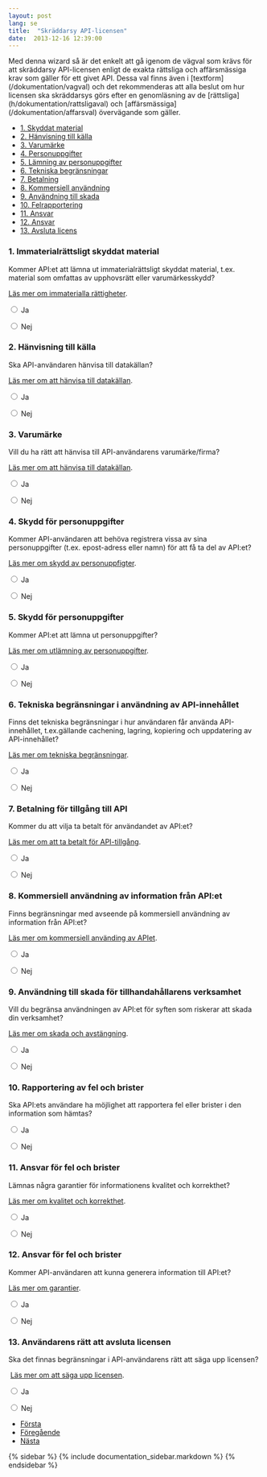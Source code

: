 ```yaml
---
layout: post
lang: se
title:  "Skräddarsy API-licensen"
date:  2013-12-16 12:39:00
---
```


<section id="wizard">
<p>Med denna wizard så är det enkelt att gå igenom de vägval som krävs för att skräddarsy API-licensen enligt de exakta rättsliga och affärsmässiga krav som gäller för ett givet API. Dessa val finns även i [textform](/dokumentation/vagval) och det rekommenderas att alla beslut om hur licensen ska skräddarsys görs efter en genomläsning av de [rättsliga](h/dokumentation/rattsligaval) och [affärsmässiga](/dokumentation/affarsval) övervägande som gäller.</p>
<form action="/dokumentation/resultat" method="GET">
  <div id="rootwizard" class="tabbable tabs-left">
    <ul>
      <li> <a href="#tab1" data-toggle="tab"><span class="glyphicon glyphicon-ok-sign"></span>1. Skyddat material</a></li>
      <li><a href="#tab2" data-toggle="tab"><span class="glyphicon glyphicon-ok-sign"></span>2. Hänvisning till källa</a></li>
      <li><a href="#tab2b" data-toggle="tab"><span class="glyphicon glyphicon-ok-sign"></span>3. Varumärke</a></li>
      <li><a href="#tab3" data-toggle="tab"><span class="glyphicon glyphicon-ok-sign"></span>4. Personuppgifter</a></li>
      <li><a href="#tab3b" data-toggle="tab"><span class="glyphicon glyphicon-ok-sign"></span>5. Lämning av personuppgifter</a></li>
      <li><a href="#tab4" data-toggle="tab"><span class="glyphicon glyphicon-ok-sign"></span>6. Tekniska begränsningar</a></li>
      <li><a href="#tab5" data-toggle="tab"><span class="glyphicon glyphicon-ok-sign"></span>7. Betalning</a></li>
      <li><a href="#tab6" data-toggle="tab"><span class="glyphicon glyphicon-ok-sign"></span>8. Kommersiell användning</a></li>
      <li><a href="#tab7" data-toggle="tab"><span class="glyphicon glyphicon-ok-sign"></span>9. Användning till skada</a></li>
      <li><a href="#tab8" data-toggle="tab"><span class="glyphicon glyphicon-ok-sign"></span>10. Felrapportering</a></li>
      <li><a href="#tab9" data-toggle="tab"><span class="glyphicon glyphicon-ok-sign"></span>11. Ansvar</a></li>
      <li><a href="#tab9b" data-toggle="tab"><span class="glyphicon glyphicon-ok-sign"></span>12. Ansvar</a></li>
      <li><a href="#tab10" data-toggle="tab"><span class="glyphicon glyphicon-ok-sign"></span>13. Avsluta licens</a></li>
    </ul>
    <div class="tab-content">
      <div class="tab-pane" id="tab1">
        <h3>1. Immaterialrättsligt skyddat material</h3>
        <p>Kommer API:et att lämna ut immaterialrättsligt skyddat material, t.ex. material som omfattas av upphovsrätt eller varumärkesskydd? </p>
        <p><a href="http://apilicens.se/dokumentation/rattsligaval/#immaterialla" class="ext">Läs mer om immaterialla rättigheter</a>.</p>
        <p>
          <label>
            <input type="radio" name="1" value="y" id="1_0">
            Ja</label>
        </p>
        <p>
          <label>
            <input type="radio" name="1" value="n" id="1_1">
            Nej</label>
        </p>
      </div>
      <div class="tab-pane" id="tab2">
        <h3>2. Hänvisning till källa</h3>
        <p>Ska API-användaren hänvisa till datakällan? </p>
        <p><a href="http://apilicens.se/dokumentation/affarsval/#hanvisning" class="ext">Läs mer om att hänvisa till datakällan</a>.</p>
        <p>
          <label>
            <input type="radio" name="2" value="y" id="2_0">
          Ja</label>
        </p>
        <p>
          <label>
            <input type="radio" name="2" value="n" id="2_1">
            Nej</label>
        </p>
      </div>
         <div class="tab-pane" id="tab2b">
        <h3>3. Varumärke</h3>
        <p>Vill du ha rätt att hänvisa till API-användarens varumärke/firma?</p>
        <p><a href="http://apilicens.se/dokumentation/affarsval/#hanvisning" class="ext">Läs mer om att hänvisa till datakällan</a>.</p>
        <p>
          <label>
            <input type="radio" name="3" value="y" id="3_0">
            Ja</label>
        </p>
        <p>
          <label>
            <input type="radio" name="3" value="n" id="3_1">
            Nej</label>
        </p>
      </div>
      <div class="tab-pane" id="tab3">
        <h3>4. Skydd för personuppgifter</h3>
        <p>Kommer API-användaren att behöva registrera vissa av sina personuppgifter (t.ex. epost-adress eller namn) för att få ta del av API:et? </p>
        <p><a href="http://apilicens.se/dokumentation/rattsligaval/#pul" class="ext">Läs mer om skydd av personuppfigter</a>.</p>
        <p>
          <label>
            <input type="radio" name="4" value="y" id="4_0">
          Ja</label>
        </p>
        <p>
          <label>
            <input type="radio" name="4" value="n" id="4_1">
            Nej</label>
        </p>
      </div>
         <div class="tab-pane" id="tab3b">
          <h3>5. Skydd för personuppgifter</h3>
        <p>Kommer API:et att lämna ut personuppgifter? </p>
        <p><a href="http://apilicens.se/dokumentation/rattsligaval/#utlamning" class="ext">Läs mer om utlämning av personuppgifter</a>.</p>
        <p>
          <label>
            <input type="radio" name="5" value="y" id="5_0">
          Ja</label>
        </p>
        <p>
          <label>
            <input type="radio" name="5" value="n" id="5_1">
            Nej</label>
        </p>
      </div>
      <div class="tab-pane" id="tab4">
        <h3>6. Tekniska begränsningar i användning av API-innehållet</h3>
        <p>Finns det tekniska begränsningar i hur användaren får använda API-innehållet, t.ex.gällande cachening, lagring, kopiering och uppdatering av API-innehållet? </p>
        <p><a href="http://apilicens.se/dokumentation/affarsval/#tekniska" class="ext">Läs mer om tekniska begränsningar</a>.</p>
        <p>
          <label>
            <input type="radio" name="6" value="y" id="6_0">
            Ja</label>
        </p>
        <p>
          <label>
            <input type="radio" name="6" value="n" id="6_1">
            Nej</label>
        </p>
      </div>
      <div class="tab-pane" id="tab5">
        <h3>7. Betalning för tillgång till API</h3>
        <p>Kommer du att vilja ta betalt för användandet av API:et? </p>
        <p><a href="http://apilicens.se/dokumentation/affarsval/#betalning" class="ext">Läs mer om att ta betalt för API-tillgång</a>.</p>
        <p>
          <label>
            <input type="radio" name="7" value="y" id="7_0">
            Ja</label>
        </p>
        <p>
          <label>
            <input type="radio" name="7" value="n" id="7_1">
            Nej</label>
        </p>
      </div>
      <div class="tab-pane" id="tab6">
        <h3>8. Kommersiell användning av information från API:et</h3>
        <p>Finns begränsningar med avseende på kommersiell användning av information från API:et? </p>
        <p><a href="http://apilicens.se/dokumentation/affarsval/#kommersiell" class="ext">Läs mer om kommersiell använding av APIet</a>.</p>
        <p>
          <label>
            <input type="radio" name="8" value="y" id="8_0">
            Ja</label>
        </p>
        <p>
          <label>
            <input type="radio" name="8" value="n" id="8_1">
            Nej</label>
        </p>
      </div>
      <div class="tab-pane" id="tab7">
        <h3>9. Användning till skada för tillhandahållarens verksamhet</h3>
        <p>Vill du begränsa användningen av API:et för syften som riskerar att skada din verksamhet? </p>
        <p><a href="http://apilicens.se/dokumentation/affarsval/#skada" class="ext">Läs mer om skada och avstängning</a>.</p>
        <p>
          <label>
            <input type="radio" name="9" value="y" id="9_0">
            Ja</label>
        </p>
        <p>
          <label>
            <input type="radio" name="9" value="n" id="9_1">
            Nej</label>
        </p>
      </div>
      <div class="tab-pane" id="tab8">
        <h3>10. Rapportering av fel och brister</h3>
        <p>Ska API:ets användare ha möjlighet att rapportera fel eller brister i den information som hämtas?</p>
        <p>
          <label>
            <input type="radio" name="10" value="y" id="10_0">
            Ja</label>
        </p>
        <p>
          <label>
            <input type="radio" name="10" value="n" id="10_1">
            Nej</label>
        </p>
      </div>
      <div class="tab-pane" id="tab9">
        <h3>11. Ansvar för fel och brister</h3>
        <p>Lämnas några garantier för informationens kvalitet och korrekthet? </p>
        <p><a href="http://apilicens.se/dokumentation/affarsval/#kvalitet" class="ext">Läs mer om kvalitet och korrekthet</a>.</p>
        <p>
          <label>
            <input type="radio" name="11" value="y" id="11_0">
          Ja</label>
        </p>
        <p>
          <label>
            <input type="radio" name="11" value="n" id="11_1">
            Nej</label>
        </p>
      </div>
         <div class="tab-pane" id="tab9b">
        <h3>12. Ansvar för fel och brister</h3>
        <p>Kommer API-användaren att kunna generera information till API:et?</p>
        <p><a href="http://apilicens.se/dokumentation/affarsval/#kvalitet" class="ext">Läs mer om garantier</a>.</p>
        <p>
          <label>
            <input type="radio" name="12" value="y" id="12_0">
            Ja</label>
        </p>
        <p>
          <label>
            <input type="radio" name="12" value="n" id="12_1">
            Nej</label>
        </p>
      </div>
      <div class="tab-pane" id="tab10">
        <h3>13. Användarens rätt att avsluta licensen</h3>
        <p>Ska det finnas begränsningar i API-användarens rätt att säga upp licensen?</p>
        <p> <a href="http://apilicens.se/dokumentation/affarsval/#uppsagning" class="ext">Läs mer om att säga upp licensen</a>.</p>
        <p>
          <label>
            <input type="radio" name="13" value="y" id="13_0">
          Ja</label>
        </p>
        <p>
          <label>
            <input type="radio" name="13" value="n" id="13_1">
            Nej</label>
        </p>
      </div>
          <ul class="pager wizard" id="pag">
        <li class="previous first"><a href="#pag">Första</a></li>
        <li class="previous"><a href="#pag">Föregående</a></li>
        <li class="next last" style="display:none;"><a href="#pag">Sista</a></li>
        <li class="next"><a href="#pag">Nästa</a></li>
        <li class="next last finish" style="display:none;">
          <input type="submit" class="btn btn-success" value="Skicka"/>
        </li>
      </ul>
    </div>   
  </div>
</form>
</section>


<script src="/js/jquery.bootstrap.wizard.min.js"></script> 
<script>
	$(document).ready(function() {
		//wizard
	  	$('#rootwizard').bootstrapWizard({
			tabClass: 'nav nav-tabs',
			onTabShow: function(tab, navigation, index) {
			var $total = navigation.find('li').length;
			var $current = index+1;
			var $percent = ($current/$total) * 100;
			$('#rootwizard').find('.bar').css({width:$percent+'%'});
	
			
			// If it's the last tab then hide the last button and show the finish instead
			if($current >= $total) {
				$('#rootwizard').find('.pager .next').hide();
				$('#rootwizard').find('.pager .finish').show();
				$('#rootwizard').find('.pager .finish').removeClass('disabled');
			} else {
				$('#rootwizard').find('.pager .next').show();
				$('#rootwizard').find('.pager .finish').hide();
			}
			if($current == 1) {
				$('#rootwizard').find('.pager .previous').hide();
			} else {
				$('#rootwizard').find('.pager .previous').show();
			}
			
			
		}});

		//validation
		$('input').change(function(){
			$('.tabbable li.active a').addClass('done');
		});

		//links
		$('a.ext').click(function() {
		    $(this).target = "_blank";
		    window.open($(this).prop('href'));
		    return false;
		});
	
	});	
</script>

{% sidebar %}
{% include documentation_sidebar.markdown %}
{% endsidebar %}

<script>
$( document ).ready(function() {
	$('.navbar li.active').removeClass('active');		    
	$('.navbar li#menu_wizard').addClass('active');		
	$('.navbar li#menu_documentation').addClass('active');		    
});
</script>